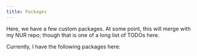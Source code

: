 ```yaml
---
title: Packages
---
```


Here, we have a few custom packages. At some point, this will merge with my NUR repo; though that is one of a long list of TODOs here.

Currently, I have the following packages here:
